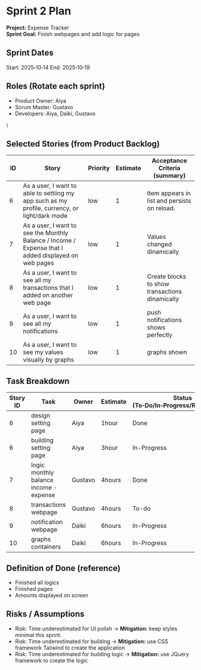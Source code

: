# Sprint 2 Plan

**Project:** Expense Tracker  
**Sprint Goal:** Finish webpages and add logic for pages

## Sprint Dates
Start: 2025‑10‑14
End: 2025‑10‑19

## Roles (Rotate each sprint)
- Product Owner: Aiya
- Scrum Master: Gustavo
- Developers: Aiya, Daiki, Gustavo

\
## Selected Stories (from Product Backlog)
| ID | Story | Priority | Estimate | Acceptance Criteria (summary) |
|---|---|---|---|---|
| 6 | As a user, I want to able to settiing my app such as my profile, currency, or light/dark mode | low | 1 | Item appears in list and persists on reload. |
| 7 | As a user, I want to see the Monthly Balance / Income / Expense that I added displayed on web pages | low | 1 | Values changed dinamically
| 8 | As a user, I want to see all my transactions that I added on another web page | low | 1 | Create blocks to show transactions dinamically
| 9 | As a user, I want to see all my notifications | low | 1 | push notifications shows perfectly
| 10 | As a user, I want to see my values visually by graphs | low | 1 | graphs shown

## Task Breakdown
| Story ID | Task | Owner | Estimate | Status (To‑Do/In‑Progress/Review/Done) |
|---|---|---|---|---|
| 6 | design setting page | Aiya | 1hour | Done |
| 6 | building setting page | Aiya | 3hour | In-Progress |
| 7 | logic monthly balance income - expense | Gustavo | 4hours | Done |
| 8 | transactions webpage | Gustavo | 4hours | To-do |
| 9 | notification webpage | Daiki | 6hours | In-Progress |
| 10 | graphs containers | Daiki | 6hours | In-Progress |

## Definition of Done (reference)
- Finished all logics
- Finished pages
- Amounts displayed on screen

## Risks / Assumptions
- Risk: Time underestimated for UI polish → **Mitigation:** keep styles minimal this sprint.
- Risk: Time underestimated for building → **Mitigation:** use CSS framework Tailwind to create the application
- Risk: Time underestimated for building logic → **Mitigation:** use JQuery framework to create the logic

